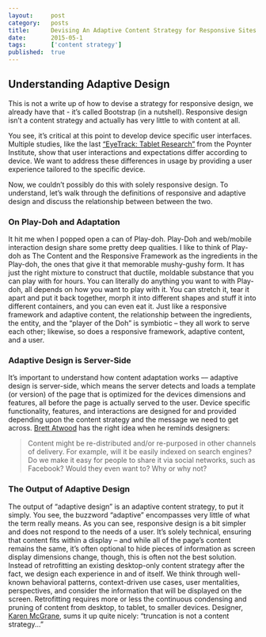 ```yaml
---
layout:     post
category:   posts
title:      Devising An Adaptive Content Strategy for Responsive Sites
date:       2015-05-1
tags:       ['content strategy']
published:  true
---
```


## Understanding Adaptive Design

This is not a write up of how to devise a strategy for responsive design, we already have that - it’s called Bootstrap (in a nutshell). Responsive design isn’t a content strategy and actually has very little to with content at all. 

You see, it’s critical at this point to develop device specific user interfaces. Multiple studies, like the last [“EyeTrack: Tablet Research”] from the Poynter Institute, show that user interactions and expectations differ according to device. We want to address these differences in usage by providing a user experience tailored to the specific device. 

Now, we couldn’t possibly do this with solely responsive design. To understand, let’s walk through the definitions of responsive and adaptive design and discuss the relationship between between the two.

### On Play-Doh and Adaptation

It hit me when I popped open a can of Play-doh. Play-Doh and web/mobile interaction design share some pretty deep qualities. I like to think of Play-doh as The Content and the Responsive Framework as the ingredients in the Play-doh, the ones that give it that memorable mushy-gushy form. It has just the right mixture to construct that ductile, moldable substance that you can play with for hours. You can literally do anything you want to with Play-doh, all depends on how you want to play with it. You can stretch it, tear it apart and put it back together, morph it into different shapes and stuff it into different containers, and you can even eat it. Just like a responsive framework and adaptive content, the relationship between the ingredients, the entity, and the “player of the Doh” is symbiotic – they all work to serve each other; likewise, so does a responsive framework, adaptive content, and a user. 

### Adaptive Design is Server-Side

It’s important to understand how content adaptation works –– adaptive design is server-side, which means the server detects and loads a template (or version) of the page that is optimized for the devices dimensions and features, all before the page is actually served to the user. Device specific functionality, features, and interactions are designed for and provided depending upon the content strategy and the message we need to get across. [Brett Atwood] has the right idea when he reminds designers:

> Content might be re-distributed and/or re-purposed in other channels of delivery. For 
> example, will it be easily indexed on search engines? Do we make it easy for people to 
> share it via social networks, such as Facebook? Would they even want to? Why or why
> not?
 
### The Output of Adaptive Design

The output of “adaptive design” is an adaptive content strategy, to put it simply. You see, the buzzword “adaptive” encompasses very little of what the term really means. As you can see, responsive design is a bit simpler and does not respond to the needs of a user. It’s solely technical, ensuring that content fits within a display – and while all of the page’s content remains the same, it’s often optional to hide pieces of information as screen display dimensions change, though, this is often not the best solution. Instead of retrofitting an existing desktop-only content strategy after the fact, we design each experience in and of itself. We think through well-known behavioral patterns, context-driven use cases, user mentalities, perspectives, and consider the information that will be displayed on the screen. Retrofitting requires more or less the continuous condensing and pruning of content from desktop, to tablet, to smaller devices. Designer, [Karen McGrane], sums it up quite nicely: “truncation is not a content strategy...”

[“EyeTrack: Tablet Research”]:(http://www.slideshare.net/SaraQuinnPoynter/poynter-eyetrack-tablet-presentation-sxsw)

[Brett Atwood]:(http://www.crowdcircles.com/2013/08/case-study-content-strategy-and-second.html)

[Karen McGrane]:(http://www.karenmcgrane.com/)
